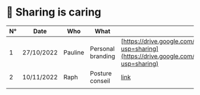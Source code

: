 # 💚 Sharing is caring

| N° | Date       | Who     | What              | Link                                                                                                                                                                       |
| -- | ---------- | ------- | ----------------- | -------------------------------------------------------------------------------------------------------------------------------------------------------------------------- |
| 1  | 27/10/2022 | Pauline | Personal branding | [https://drive.google.com/file/d/11\_FDtq6ER8KAuN1QAzj1szDgi0QIJBcw/view?usp=sharing](https://drive.google.com/file/d/11\_FDtq6ER8KAuN1QAzj1szDgi0QIJBcw/view?usp=sharing) |
| 2  | 10/11/2022 | Raph    | Posture conseil   | [link](https://drive.google.com/file/d/1SOcMeD-hWMKVfWthwJDZ61vj7p8HGWc-/view?usp=sharing)                                                                                 |
|    |            |         |                   |                                                                                                                                                                            |
